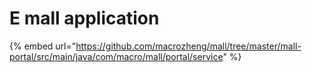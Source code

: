# E mall application

{% embed url="https://github.com/macrozheng/mall/tree/master/mall-portal/src/main/java/com/macro/mall/portal/service" %}



